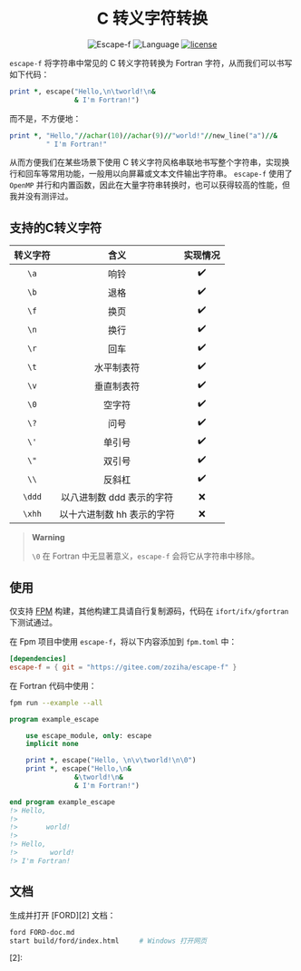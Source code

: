 <div align='center'>

# C 转义字符转换

![Escape-f](https://img.shields.io/badge/escape--f-v0.1.202310-blueviolet)
![Language](https://img.shields.io/badge/-Fortran-734f96?logo=fortran&logoColor=white)
[![license](https://img.shields.io/badge/License-MIT-pink)](LICENSE)

</div>

`escape-f` 将字符串中常见的 C 转义字符转换为 Fortran 字符，从而我们可以书写如下代码：

```fortran
print *, escape("Hello,\n\tworld!\n&
                & I'm Fortran!")
```

而不是，不方便地：

```fortran
print *, "Hello,"//achar(10)//achar(9)//"world!"//new_line("a")//&
         " I'm Fortran!"
```

从而方便我们在某些场景下使用 C 转义字符风格串联地书写整个字符串，实现换行和回车等常用功能，一般用以向屏幕或文本文件输出字符串。
`escape-f` 使用了 `OpenMP` 并行和内置函数，因此在大量字符串转换时，也可以获得较高的性能，但我并没有测评过。

## 支持的C转义字符

| 转义字符 | 含义 | 实现情况 |
| :---: | :---: | :---: |
| `\a` | 响铃 | ✔️ |
| `\b` | 退格 | ✔️ |
| `\f` | 换页 | ✔️ |
| `\n` | 换行 | ✔️ |
| `\r` | 回车 | ✔️ |
| `\t` | 水平制表符 | ✔️ |
| `\v` | 垂直制表符 | ✔️ |
| `\0` | 空字符 | ✔️ |
| `\?` | 问号 | ✔️ |
| `\'` | 单引号 | ✔️ |
| `\"` | 双引号 | ✔️ |
| `\\` | 反斜杠 | ✔️ |
| `\ddd` | 以八进制数 ddd 表示的字符 | ❌ |
| `\xhh` | 以十六进制数 hh 表示的字符 | ❌ |

> **Warning**
>
> `\0` 在 Fortran 中无显著意义，`escape-f` 会将它从字符串中移除。

## 使用

仅支持 [FPM][1] 构建，其他构建工具请自行复制源码，代码在 `ifort/ifx/gfortran` 下测试通过。

在 Fpm 项目中使用 `escape-f`，将以下内容添加到 `fpm.toml` 中：

```toml
[dependencies]
escape-f = { git = "https://gitee.com/zoziha/escape-f" }
```

在 Fortran 代码中使用：

```sh
fpm run --example --all
```

```fortran
program example_escape

    use escape_module, only: escape
    implicit none

    print *, escape("Hello, \n\v\tworld!\n\0")
    print *, escape("Hello,\n&
                &\tworld!\n&
                & I'm Fortran!")

end program example_escape
!> Hello, 
!>
!>       world!
!>
!> Hello,
!>        world!
!> I'm Fortran!
```

## 文档

生成并打开 [FORD][2] 文档：

```sh
ford FORD-doc.md
start build/ford/index.html     # Windows 打开网页
```

[1]: https://github.com/fortran-lang/fpm
[2]: 
